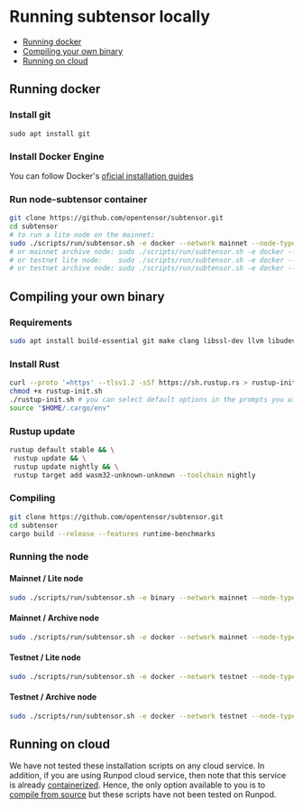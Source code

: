 # Running subtensor locally

- [Running docker](#running-docker)
- [Compiling your own binary](#compiling-your-own-binary)
- [Running on cloud](#running-on-cloud)

## Running docker

### Install git
`sudo apt install git`

### Install Docker Engine
 You can follow Docker's [oficial installation guides](https://docs.docker.com/engine/install/)

### Run node-subtensor container
```bash
git clone https://github.com/opentensor/subtensor.git
cd subtensor
# to run a lite node on the mainnet:
sudo ./scripts/run/subtensor.sh -e docker --network mainnet --node-type lite
# or mainnet archive node: sudo ./scripts/run/subtensor.sh -e docker --network mainnet --node-type archive
# or testnet lite node:    sudo ./scripts/run/subtensor.sh -e docker --network testnet --node-type lite
# or testnet archive node: sudo ./scripts/run/subtensor.sh -e docker --network testnet --node-type archive
```

## Compiling your own binary
### Requirements
```bash
sudo apt install build-essential git make clang libssl-dev llvm libudev-dev protobuf-compiler -y
```

### Install Rust
```bash
curl --proto '=https' --tlsv1.2 -sSf https://sh.rustup.rs > rustup-init.sh
chmod +x rustup-init.sh
./rustup-init.sh # you can select default options in the prompts you will be given
source "$HOME/.cargo/env"
```

### Rustup update
```bash
rustup default stable && \
 rustup update && \
 rustup update nightly && \
 rustup target add wasm32-unknown-unknown --toolchain nightly
```

### Compiling
```bash
git clone https://github.com/opentensor/subtensor.git
cd subtensor
cargo build --release --features runtime-benchmarks
```

### Running the node
#### Mainnet / Lite node
```bash
sudo ./scripts/run/subtensor.sh -e binary --network mainnet --node-type lite
``` 

#### Mainnet / Archive node
```bash
sudo ./scripts/run/subtensor.sh -e docker --network mainnet --node-type archive
```

#### Testnet / Lite node
```bash
sudo ./scripts/run/subtensor.sh -e docker --network testnet --node-type lite
```

#### Testnet / Archive node
```bash
sudo ./scripts/run/subtensor.sh -e docker --network testnet --node-type archive
```

## Running on cloud

We have not tested these installation scripts on any cloud service. In addition, if you are using Runpod cloud service, then note that this service is already [containerized](https://docs.runpod.io/pods/overview). Hence, the only option available to you is to [compile from source](#method-1-by-compiling-the-source-code) but these scripts have not been tested on Runpod.


